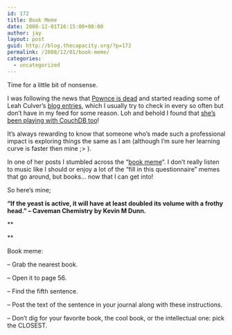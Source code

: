 ```yaml
---
id: 172
title: Book Meme
date: 2008-12-01T16:15:00+00:00
author: jay
layout: post
guid: http://blog.thecapacity.org/?p=172
permalink: /2008/12/01/book-meme/
categories:
  - uncategorized
---
```

Time for a little bit of nonsense.

I was following the news that [Pownce is dead](http://www.sixapart.com/blog/2008/12/welcome-pownce-team.html) and started reading some of Leah Culver’s [blog entries](http://leahculver.com/), which I usually try to check in every so often but don’t have in my feed for some reason. Loh and behold I found that [she’s been playing with CouchDB too](http://leahculver.com/2008/11/25/couchdb-documents-python-objects/)!

It’s always rewarding to know that someone who’s made such a professional impact is exploring things the same as I am (although I’m sure her learning curve is faster then mine ;> ).

In one of her posts I stumbled across the “[book meme](http://leahculver.com/2008/11/13/book-meme/)“. I don’t really listen to music like I should or enjoy a lot of the “fill in this questionnaire” memes that go around, but books… now that I can get into!

So here’s mine;

**“If the yeast is active, it will have at least doubled its volume with a frothy head.” – Caveman Chemistry by Kevin M Dunn.**

**
  
** 

Book meme:

– Grab the nearest book.
  
– Open it to page 56.
  
– Find the fifth sentence.
  
– Post the text of the sentence in your journal along with these instructions.
  
– Don’t dig for your favorite book, the cool book, or the intellectual one: pick the CLOSEST.
